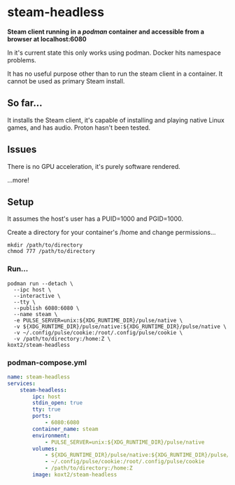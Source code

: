 # steam-headless

**Steam client running in a _podman_ container and accessible from a browser at localhost:6080**

In it's current state this only works using podman. Docker hits namespace problems. 

It has no useful purpose other than to run the steam client in a container. It cannot be used as primary Steam install.

## So far...

It installs the Steam client, it's capable of installing and playing native Linux games, and has audio. Proton hasn't been tested.

## Issues

There is no GPU acceleration, it's purely software rendered. 

...more!

## Setup

It assumes the host's user has a PUID=1000 and PGID=1000.

Create a directory for your container's /home and change permissions...

```shell
mkdir /path/to/directory
chmod 777 /path/to/directory
```

### Run...

```shell
podman run --detach \
  --ipc host \
  --interactive \
  --tty \
  --publish 6080:6080 \
  --name steam \
  -e PULSE_SERVER=unix:${XDG_RUNTIME_DIR}/pulse/native \
  -v ${XDG_RUNTIME_DIR}/pulse/native:${XDG_RUNTIME_DIR}/pulse/native \
  -v ~/.config/pulse/cookie:/root/.config/pulse/cookie \
  -v /path/to/directory:/home:Z \
koxt2/steam-headless
```

### podman-compose.yml

```yaml
name: steam-headless
services:
    steam-headless:
        ipc: host
        stdin_open: true
        tty: true
        ports:
            - 6080:6080
        container_name: steam
        environment:
            - PULSE_SERVER=unix:${XDG_RUNTIME_DIR}/pulse/native
        volumes:
            - ${XDG_RUNTIME_DIR}/pulse/native:${XDG_RUNTIME_DIR}/pulse/native
            - ~/.config/pulse/cookie:/root/.config/pulse/cookie
            - /path/to/directory:/home:Z
        image: koxt2/steam-headless
```
